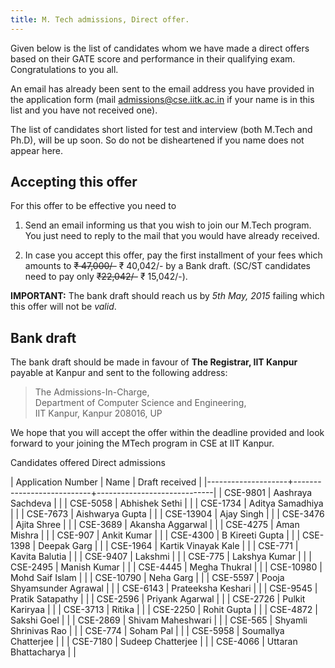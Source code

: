 ```yaml
---
title: M. Tech admissions, Direct offer.
---
```


Given below is the list of candidates whom we have made a direct
offers based on their GATE score and performance in their qualifying
exam. Congratulations to you all.


<!--more-->

An email has already been sent to the email address you have provided
in the application form (mail <admissions@cse.iitk.ac.in> if your name
is in this list and you have not received one).

The list of candidates short listed for test and interview (both
M.Tech and Ph.D), will be up soon. So do not be disheartened if you name
does not appear here.

Accepting this offer
--------------------

For this offer to be effective you need to

1. Send an email informing us that you wish to join our M.Tech
   program. You just need to reply to the mail that you would have already
   received.

2. In case you accept this offer, pay the first installment of your
   fees which amounts to ~~₹ 47,000/-~~ ₹ 40,042/- by a Bank
   draft. (SC/ST candidates need to pay only ~~₹22,042/-~~ ₹
   15,042/-).

**IMPORTANT:** The bank draft should reach us by *5th May, 2015*
failing which this offer will not be *valid*. 

Bank draft
----------

The bank draft should be made in favour of **The Registrar, IIT
Kanpur** payable at Kanpur and sent to the following address:

> The Admissions-In-Charge,\
> Department of Computer Science and Engineering,\
> IIT Kanpur, Kanpur 208016, UP

We hope that you will accept the offer within the deadline provided
and look forward to your joining the MTech program in CSE at IIT
Kanpur.



<div class="panel panel-default">
<div class="panel-heading">Candidates offered Direct admissions</div>




| Application Number | Name                      | Draft received              |
|--------------------+---------------------------+-----------------------------|
| CSE-9801           | Aashraya Sachdeva         |                             |
| CSE-5058           | Abhishek Sethi            |                             |
| CSE-1734           | Aditya Samadhiya          |                             |
| CSE-7673           | Aishwarya Gupta           |                             |
| CSE-13904          | Ajay Singh                |                             |
| CSE-3476           | Ajita Shree               |                             |
| CSE-3689           | Akansha Aggarwal          |                             |
| CSE-4275           | Aman Mishra               |                             |
| CSE-907            | Ankit Kumar               | <i class="fa fa-check"></i> |
| CSE-4300           | B Kireeti Gupta           |                             |
| CSE-1398           | Deepak Garg               |                             |
| CSE-1964           | Kartik Vinayak Kale       | <i class="fa fa-check"></i> |
| CSE-771            | Kavita Balutia            | <i class="fa fa-check"></i> |
| CSE-9407           | Lakshmi                   |                             |
| CSE-775            | Lakshya Kumar             |                             |
| CSE-2495           | Manish Kumar              |                             |
| CSE-4445           | Megha Thukral             |                             |
| CSE-10980          | Mohd Saif Islam           |                             |
| CSE-10790          | Neha Garg                 |                             |
| CSE-5597           | Pooja Shyamsunder Agrawal |                             |
| CSE-6143           | Prateeksha Keshari        |                             |
| CSE-9545           | Pratik Satapathy          |                             |
| CSE-2596           | Priyank Agarwal           | <i class="fa fa-check"></i> |
| CSE-2726           | Pulkit Kariryaa           |                             |
| CSE-3713           | Ritika                    |                             |
| CSE-2250           | Rohit Gupta               | <i class="fa fa-check"></i> |
| CSE-4872           | Sakshi Goel               |                             |
| CSE-2869           | Shivam Maheshwari         |                             |
| CSE-565            | Shyamli Shrinivas Rao     |                             |
| CSE-774            | Soham Pal                 |                             |
| CSE-5958           | Soumallya Chatterjee      |                             |
| CSE-7180           | Sudeep Chatterjee         |                             |
| CSE-4066           | Uttaran Bhattacharya      |                             |

</div>
